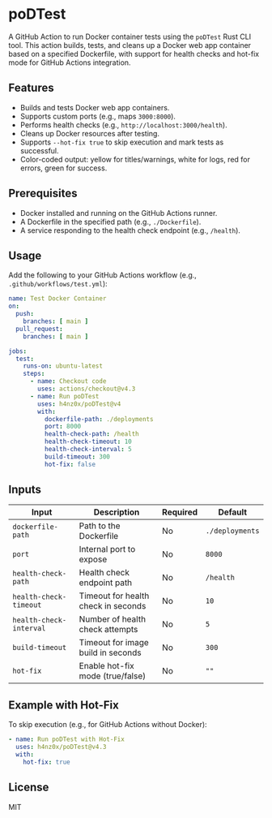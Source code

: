 # poDTest

A GitHub Action to run Docker container tests using the `poDTest` Rust CLI tool. This action builds, tests, and cleans up a Docker web app container based on a specified Dockerfile, with support for health checks and hot-fix mode for GitHub Actions integration.

## Features

* Builds and tests Docker web app containers.
* Supports custom ports (e.g., maps `3000:8000`).
* Performs health checks (e.g., `http://localhost:3000/health`).
* Cleans up Docker resources after testing.
* Supports `--hot-fix true` to skip execution and mark tests as successful.
* Color-coded output: yellow for titles/warnings, white for logs, red for errors, green for success.

## Prerequisites

* Docker installed and running on the GitHub Actions runner.
* A Dockerfile in the specified path (e.g., `./Dockerfile`).
* A service responding to the health check endpoint (e.g., `/health`).

## Usage

Add the following to your GitHub Actions workflow (e.g., `.github/workflows/test.yml`):

```yaml
name: Test Docker Container
on:
  push:
    branches: [ main ]
  pull_request:
    branches: [ main ]

jobs:
  test:
    runs-on: ubuntu-latest
    steps:
      - name: Checkout code
        uses: actions/checkout@v4.3
      - name: Run poDTest
        uses: h4nz0x/poDTest@v4
        with:
          dockerfile-path: ./deployments
          port: 8000
          health-check-path: /health
          health-check-timeout: 10
          health-check-interval: 5
          build-timeout: 300
          hot-fix: false
```

## Inputs

| Input | Description | Required | Default |
|-------|-------------|----------|---------|
| `dockerfile-path` | Path to the Dockerfile | No | `./deployments` |
| `port` | Internal port to expose | No | `8000` |
| `health-check-path` | Health check endpoint path | No | `/health` |
| `health-check-timeout` | Timeout for health check in seconds | No | `10` |
| `health-check-interval` | Number of health check attempts | No | `5` |
| `build-timeout` | Timeout for image build in seconds | No | `300` |
| `hot-fix` | Enable hot-fix mode (true/false) | No | `""` |

## Example with Hot-Fix

To skip execution (e.g., for GitHub Actions without Docker):

```yaml
- name: Run poDTest with Hot-Fix
  uses: h4nz0x/poDTest@v4.3
  with:
    hot-fix: true
```

## License

MIT
